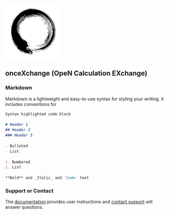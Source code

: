 
![Image](enso9.jpg)

## onceXchange (OpeN Calculation EXchange)


### Markdown

Markdown is a lightweight and easy-to-use syntax for styling your writing. It includes conventions for

```markdown
Syntax highlighted code block

# Header 1
## Header 2
### Header 3

- Bulleted
- List

1. Numbered
2. List

**Bold** and _Italic_ and `Code` text

```


### Support or Contact

The [documentation](https://docs.github.com/categories/github-pages-basics/) provides user instructions and [contact support](oncexchange@gmail.com) will answer questions. 
